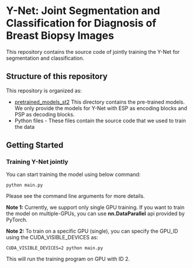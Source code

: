 # Y-Net: Joint Segmentation and Classification for Diagnosis of Breast Biopsy Images
This repository contains the source code of jointly training the Y-Net for segmentation and classification.


## Structure of this repository
This repository is organized as:
* [pretrained_models_st2](/stage2/pretrained_models_st2/) This directory contains the pre-trained models. We only provide the models for Y-Net with ESP as encoding blocks and PSP as decoding blocks.
* Python files - These files contain the source code that we used to train the data

## Getting Started

### Training Y-Net jointly

You can start training the model using below command:

```
python main.py 
```

Please see the command line arguments for more details.

**Note 1:** Currently, we support only single GPU training. If you want to train the model on multiple-GPUs, you can use **nn.DataParallel** api provided by PyTorch.

**Note 2:** To train on a specific GPU (single), you can specify the GPU_ID using the CUDA_VISIBLE_DEVICES as:

```
CUDA_VISIBLE_DEVICES=2 python main.py
```

This will run the training program on GPU with ID 2.
